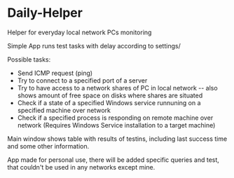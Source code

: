 # Daily-Helper
Helper for everyday local network PCs monitoring

Simple App runs test tasks with delay according to settings/

Possible tasks:
  - Send ICMP request (ping)
  - Try to connect to a specified port of a server
  - Try to have access to a network shares of PC in local network
    -- also shows amount of free space on disks where shares are situated
  - Check if a state of a specified Windows service runnuning on a specified machine over network
  - Check if a specified process is responding on remote machine over network (Requires Windows Service installation to a target machine)
    
  Main window shows table with results of testins, including last success time and some other information.
  
  
  App made for personal use, there will be added specific queries and test, that couldn't be used in any networks except mine.
  
